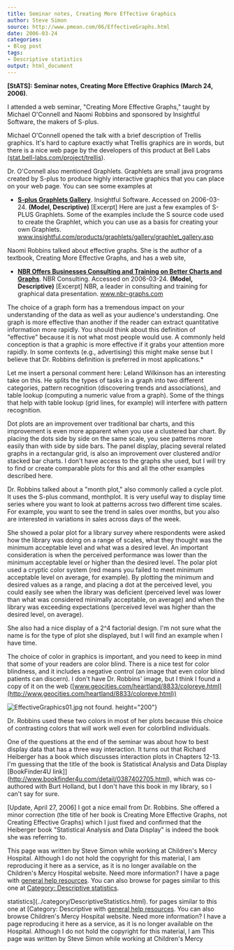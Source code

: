 ```yaml
---
title: Seminar notes, Creating More Effective Graphics
author: Steve Simon
source: http://www.pmean.com/06/EffectiveGraphs.html
date: 2006-03-24
categories:
- Blog post
tags:
- Descriptive statistics
output: html_document
---
```

**[StATS]:** **Seminar notes, Creating More
Effective Graphics (March 24, 2006)**.

I attended a web seminar, "Creating More Effective Graphs," taught
by Michael O'Connell and Naomi Robbins and sponsored by Insightful
Software, the makers of S-plus.

Michael O'Connell opened the talk with a brief description of Trellis
graphics. It's hard to capture exactly what Trellis graphics are in
words, but there is a nice web page by the developers of this product
at Bell Labs
[(stat.bell-labs.com/project/trellis](http://stat.bell-labs.com/project/trellis/)).

Dr. O'Connell also mentioned Graphlets. Graphlets are small java
programs created by S-plus to produce highly interactive graphics that
you can place on your web page. You can see some examples at

-   **[S-plus Graphlets
    Gallery](http://www.insightful.com/products/graphlets/gallery/graphlet_gallery.asp)**.
    Insightful Software. Accessed on 2006-03-24. **(Model,
    Descriptive)** [Excerpt] Here are just a few examples of S-PLUS
    Graphlets. Some of the examples include the S source code used to
    create the Graphlet, which you can use as a basis for creating
    your own Graphlets.
    www.insightful.com/products/graphlets/gallery/graphlet_gallery.asp

Naomi Robbins talked about effective graphs. She is the author of a
textbook, Creating More Effective Graphs, and has a web site,

-   **[NBR Offers Businesses Consulting and Training on Better Charts
    and Graphs](http://www.nbr-graphs.com/)**. NBR Consulting.
    Accessed on 2006-03-24. **(Model, Descriptive)** [Excerpt] NBR,
    a leader in consulting and training for graphical data
    presentation. www.nbr-graphs.com

The choice of a graph form has a tremendous impact on your
understanding of the data as well as your audience's understanding.
One graph is more effective than another if the reader can extract
quantitative information more rapidly. You should think about this
definition of "effective" because it is not what most people would
use. A commonly held conception is that a graphic is more effective if
it grabs your attention more rapidly. In some contexts (e.g.,
advertising) this might make sense but I believe that Dr. Robbins
definition is preferred in most applications.*

Let me insert a personal comment here: Leland Wilkinson has an
interesting take on this. He splits the types of tasks in a graph into
two different categories, pattern recognition (discovering trends and
associations), and table lookup (computing a numeric value from a
graph). Some of the things that help with table lookup (grid lines,
for example) will interfere with pattern recognition.

Dot plots are an improvement over traditional bar charts, and this
improvement is even more apparent when you use a clustered bar chart.
By placing the dots side by side on the same scale, you see patterns
more easily than with side by side bars. The panel display, placing
several related graphs in a rectangular grid, is also an improvement
over clustered and/or stacked bar charts. I don't have access to the
graphs she used, but I will try to find or create comparable plots for
this and all the other examples described here.

Dr. Robbins talked about a "month plot," also commonly called a
cycle plot. It uses the S-plus command, monthplot. It is very useful
way to display time series where you want to look at patterns across
two different time scales. For example, you want to see the trend in
sales over months, but you also are interested in variations in sales
across days of the week.

She showed a polar plot for a library survey where respondents were
asked how the library was doing on a range of scales, what they
thought was the minimum acceptable level and what was a desired level.
An important consideration is when the perceived performance was lower
than the minimum acceptable level or higher than the desired level.
The polar plot used a cryptic color system (red means you failed to
meet minimum acceptable level on average, for example). By plotting
the minimum and desired values as a range, and placing a dot at the
perceived level, you could easily see when the library was deficient
(perceived level was lower than what was considered minimally
acceptable, on average) and when the library was exceeding
expectations (perceived level was higher than the desired level, on
average).

She also had a nice display of a 2^4 factorial design. I'm not sure
what the name is for the type of plot she displayed, but I will find
an example when I have time.

The choice of color in graphics is important, and you need to keep in
mind that some of your readers are color blind. There is a nice test
for color blindness, and it includes a negative control (an image that
even color blind patients can discern). I don't have Dr. Robbins'
image, but I think I found a copy of it on the web
([www.geocities.com/heartland/8833/coloreye.html](http://www.geocities.com/heartland/8833/coloreye.html))

![EffectiveGraphics01.jpg not found.](http://www.pmean.com/images/images/06/EffectiveGraphs01.png)
height="200"}

Dr. Robbins used these two colors in most of her plots because this
choice of contrasting colors that will work well even for colorblind
individuals.

One of the questions at the end of the seminar was about how to best
display data that has a three way interaction. It turns out that
Richard Heiberger has   a book which discusses interaction plots in
Chapters 12-13. I'm guessing that the title of the book is
Statistical Analysis and Data Display [BookFinder4U
link]](http://www.bookfinder4u.com/detail/0387402705.html), which was
co-authored with Burt Holland, but I don't have this book in my
library, so I can't say for sure.

[Update, April 27, 2006] I got a nice email from Dr. Robbins. She
offered a minor correction (the title of her book is Creating More
Effective Graphs, not Creating Effective Graphs) which I just fixed
and confirmed that the Heiberger book "Statistical Analysis and Data
Display" is indeed the book she was referring to.

This page was written by Steve Simon while working at Children's Mercy
Hospital. Although I do not hold the copyright for this material, I am
reproducing it here as a service, as it is no longer available on the
Children's Mercy Hospital website. Need more information? I have a page
with [general help resources](../GeneralHelp.html). You can also browse
for pages similar to this one at [Category: Descriptive
statistics](../category/DescriptiveStatistics.html).
<!---More--->
statistics](../category/DescriptiveStatistics.html).
for pages similar to this one at [Category: Descriptive
with [general help resources](../GeneralHelp.html). You can also browse
Children's Mercy Hospital website. Need more information? I have a page
reproducing it here as a service, as it is no longer available on the
Hospital. Although I do not hold the copyright for this material, I am
This page was written by Steve Simon while working at Children's Mercy

<!---Do not use
**[StATS]:** **Seminar notes, Creating More
This page was written by Steve Simon while working at Children's Mercy
Hospital. Although I do not hold the copyright for this material, I am
reproducing it here as a service, as it is no longer available on the
Children's Mercy Hospital website. Need more information? I have a page
with [general help resources](../GeneralHelp.html). You can also browse
for pages similar to this one at [Category: Descriptive
statistics](../category/DescriptiveStatistics.html).
--->

